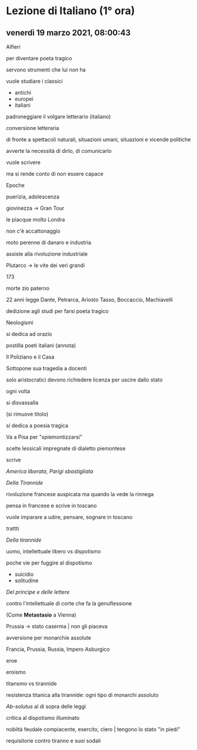 # Lezione di Italiano (1° ora)

## venerdì 19 marzo 2021, 08:00:43

Alfieri

per diventare poeta tragico

servono strumenti che lui non ha

vuole studiare i classici

* antichi
* europei
* italiani

padroneggiare il volgare letterario (italiano)

conversione letteraria

di fronte a spettacoli naturali, situazioni umani, situazioni e vicende politiche

avverte la necessità di dirlo, di comunicarlo

vuole scrivere

ma si rende conto di non essere capace



Epoche

puerizia, adolescenza

giovinezza -> Gran Tour

le piacque molto Londra

non c'è accattonaggio

moto perenne di danaro e industria

assiste alla rivoluzione industriale



Plutarco -> le vite dei veri grandi

173

morte zio paterno



22 anni legge Dante, Petrarca, Ariosto Tasso, Boccaccio, Machiavelli



dedizione agli studi per farsi poeta tragico



Neologismi

si dedica ad orazio

postilla poeti italiani (annota)

Il Poliziano e il Casa





Sottopone sua tragedia a docenti



solo aristocratici devono richiedere licenza per uscire dallo stato

ogni volta

si disvassalla

(si rimuove titolo)



si dedica a poesia tragica



Va a Pisa per "spiemontizzarsi"

scelte lessicali impregnate di dialetto piemontese

scrive 

*America liberata, Parigi sbastigliata*

*Della Tirannide*

rivoluzione francese auspicata ma quando la vede la rinnega

pensa in francese e scrive in toscano

vuole imparare a udire, pensare, sognare in toscano



trattti

*Della tirannide*

uomo, intellettuale libero vs dispotismo

poche vie per fuggire al dispotismo

* suicidio
* solitudine



*Del principe e delle lettere*

contro l'intellettuale  di corte che fa la genuflessione

(Come **Metastasio** a Vienna)

Prussia -> stato caserma | non gli piaceva



avversione per monarchie assolute

Francia, Prussia, Russia, Impero Asburgico



eroe

eroismo

titansmo vs tirannide

resistenza titanica alla tirannide: ogni tipo di monarchi assoluto

*Ab-solutus* al di sopra delle leggi

critica al dispotismo illuminato

nobiltà feudale compiacente, esercito, clero | tengono lo stato "in piedi"

requisitorie contro tiranno e suoi sodali